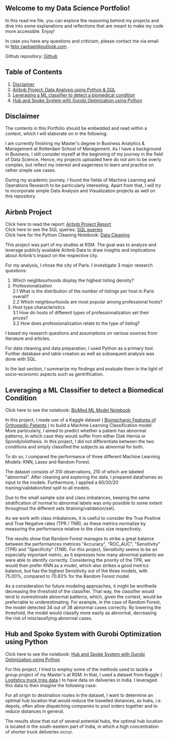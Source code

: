 ## Welcome to my Data Science Portfolio!

In this read me file, you can explore the reasoning behind my projects and dive into some explanations and reflections that are meant to make my code more accessible. Enjoy!

In case you have any questions and criticism, please contact me via email to felix-raphael@outlook.com .

Github repository: [Github](https://github.com/FelixRaph/Data-Science-Portfolio)

## Table of Contents

1. [Disclaimer](##Disclaimer)
2. [Airbnb Project: Data Analysis using Python & SQL](#airbnb-project)
3. [Leveraging a ML classifier to detect a biomedical condition](#leveraging-a-ml-classifier-to-detect-a-biomedical-condition)
4. [Hub and Spoke System with Gurobi Optimization using Python](#hub-and-spoke-system-with-gurobi-optimization-using-python)


## Disclaimer

The contents in this Portfolio should be embedded and read within a context, which I will elaborate on in the following.

I am currently finishing my Master's degree in Business Analytics & Management at Rotterdam School of Management. As I have a background in Business, I still consider myself at the beginning of my journey in the field of Data Science. Hence, my projects uploaded here do not aim to be overly complex, but reflect my interest and eagerness to learn and practice on rather simple use cases. 

During my academic journey, I found the fields of Machine Learning and Operations Research to be particularly interesting. Apart from that, I will try to incorporate simple Data Analysis and Visualization projects as well on this repository.


## Airbnb Project

Click here to read the report: [Airbnb Project Report](Airbnb%20Project/Project%20Report.pdf) \
Click here to see the SQL queries: [SQL queries](Airbnb%20Project/SQL%20queries.txt) \
Click here for the Python Cleaning Notebook: [Data Cleaning](Airbnb%20Project/Data%20Cleaning.ipynb) 

This project was part of my studies at RSM. The goal was to analyze and leverage publicly available Airbnb Data to draw insights and implications about Airbnb's impact on the respective city. 

For my analysis, I chose the city of Paris. I investigate 3 major research questions:

1. Which neighbourhoods display the highest listing density?
2. Professionalization \
         2.1 What is the distribution of the number of listings per host in Paris overall? \
         2.2 Which neighbourhoods are most popular among professional hosts? 
3. Host type characteristics \
         3.1 How do hosts of different types of professionalization set their prices? \
         3.2 How does professionalization relate to the type of listing? 

I based my research questions and assumptions on various sources from literature and articles. 

For data cleaning and data preparation, I used Python as a primary tool. Further database and table creation as well as subsequent analysis was done with SQL.

In the last section, I summarize my findings and evaluate them in the light of socio-economic aspects such as gentrification.

## Leveraging a ML Classifier to detect a Biomedical Condition

Click here to see the notebook:
[BioMed ML Model Notebook](html_files/BioMed_Case_ML_Model_hmtlfile.html)

In this project, I made use of a Kaggle dataset ( [Biomechanic Features of Orthopedic Patients](https://www.kaggle.com/datasets/uciml/biomechanical-features-of-orthopedic-patients) ) to build a Machine Learning Classification model. More particularly, I aimed to predict whether a patient has abnormal patterns, in which case they would suffer from either Disk Hernia or Spondylolisthesis. In this project, I did not differentiate between the two conditions and simply classified the subjects as abnormal for both.

To do so, I compared the performance of three different Machine Learning Models: KNN, Lasso and Random Forest.

The dataset consists of 310 observations, 210 of which are labeled "abnormal". After cleaning and exploring the data, I prepared dataframes as input to the models. Furthermore, I applied a 60/20/20 training/validation/test split to all models.

Due to the small sample size and class imbalances, keeping the same stratification of normal to abnormal labels was only possible to some extent throughout the different sets (training/validation/set).

As we work with class imbalances, it is useful to consider the True Positive and True Negative rates (TPR / TNR), as these metrics normalize by measuring the performance relative to the class size respectively.

The results show that Random Forest manages to strike a great balance between the performances metrices "Accuracy", "ROC_AUC", "Sensitivity" (TPR) and "Specificity" (TNR). For this project, Sensitivity seems to be an especially important metric, as it expresses how many abnormal patients we were able to identify correctly. Considering the priority of the TPR, we would then prefer KNN as a model, which also strikes a good metrics balance, but has the highest Sensitivity out of the three models, with 75.00%, compared to 70.83% for the Random Forest model.

As a consideration for future modeling approaches, it might be worthwile decreasing the threshold of the classifier. That way, the classifier would tend to overestimate abnormal patterns, which, given the context, would be preferrable to underestimating. For example, in the case of Random Forest, the model detected 34 out of 38 abnormal cases correctly. By lowering the threshold, the model would classify more easily as abnormal, decreasing the risk of misclassifying abnormal cases.


## Hub and Spoke System with Gurobi Optimization using Python

Click here to see the notebook:
[Hub and Spoke System with Gurobi Optimization using Python](html_files/Gurobi_Optimization_Model.html)

For this project, I tried to employ some of the methods used to tackle a group project of my Master's at RSM. In that, I used a dataset from Kaggle ( [Logitstics truck trips data](https://www.kaggle.com/datasets/ramakrishnanthiyagu/delivery-truck-trips-data) ) to have data on deliveries in India. I leveraged this data to then imagine the following case:

For all origin to destination routes in the dataset, I want to determine an optimal hub location that would reduce the travelled distances, as hubs, i.e. depots, often allow dispatching companies to pool orders together and to reduce distances in general. 

The results show that out of several potential hubs, the optimal hub location is located in the south-eastern part of India, in which a high concentration of shorter truck deliveries occur.
